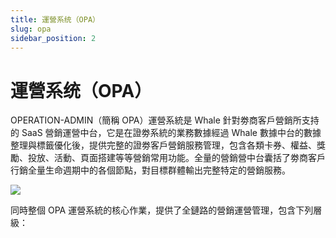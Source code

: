 ```yaml
---
title: 運營系统（OPA）
slug: opa
sidebar_position: 2
---
```



# 運營系统（OPA）

OPERATION-ADMIN（簡稱 OPA）運營系統是 Whale 針對劵商客戶營銷所支持的 SaaS 營銷運營中台，它是在證劵系統的業務數據經過 Whale 數據中台的數據整理與標籤優化後，提供完整的證劵客戶營銷服務管理，包含各類卡券、權益、獎勵、投放、活動、頁⾯搭建等等營銷常⽤功能。全量的營銷營中台囊括了劵商客戶行銷全量⽣命週期中的各個節點，對目標群體輸出完整特定的營銷服務。

<img src="/assets/KmiYbhbDAoAHxXxdPphcQWeLnCg.png" src-width="2464" src-height="984" align="center"/>

同時整個 OPA 運營系統的核心作業，提供了全鏈路的營銷運營管理，包含下列層級：

     

